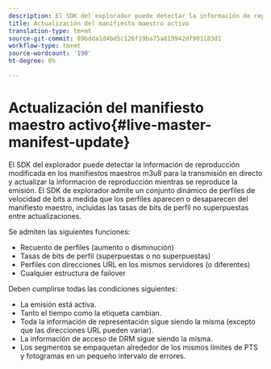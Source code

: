 ```yaml
---
description: El SDK del explorador puede detectar la información de reproducción modificada en los manifiestos maestros m3u8 para la transmisión en directo y actualizar la información de reproducción mientras se reproduce la emisión. El SDK de explorador admite un conjunto dinámico de perfiles de velocidad de bits a medida que los perfiles aparecen o desaparecen del manifiesto maestro, incluidas las tasas de bits de perfil no superpuestas entre actualizaciones.
title: Actualización del manifiesto maestro activo
translation-type: tm+mt
source-git-commit: 89bdda1d4bd5c126f19ba75a819942df901183d1
workflow-type: tm+mt
source-wordcount: '190'
ht-degree: 0%

---
```



# Actualización del manifiesto maestro activo{#live-master-manifest-update}

El SDK del explorador puede detectar la información de reproducción modificada en los manifiestos maestros m3u8 para la transmisión en directo y actualizar la información de reproducción mientras se reproduce la emisión. El SDK de explorador admite un conjunto dinámico de perfiles de velocidad de bits a medida que los perfiles aparecen o desaparecen del manifiesto maestro, incluidas las tasas de bits de perfil no superpuestas entre actualizaciones.

Se admiten las siguientes funciones:

* Recuento de perfiles (aumento o disminución)
* Tasas de bits de perfil (superpuestas o no superpuestas)
* Perfiles con direcciones URL en los mismos servidores (o diferentes)
* Cualquier estructura de failover

Deben cumplirse todas las condiciones siguientes:

* La emisión está activa.
* Tanto el tiempo como la etiqueta cambian.
* Toda la información de representación sigue siendo la misma (excepto que las direcciones URL pueden variar).
* La información de acceso de DRM sigue siendo la misma.
* Los segmentos se empaquetan alrededor de los mismos límites de PTS y fotogramas en un pequeño intervalo de errores.

